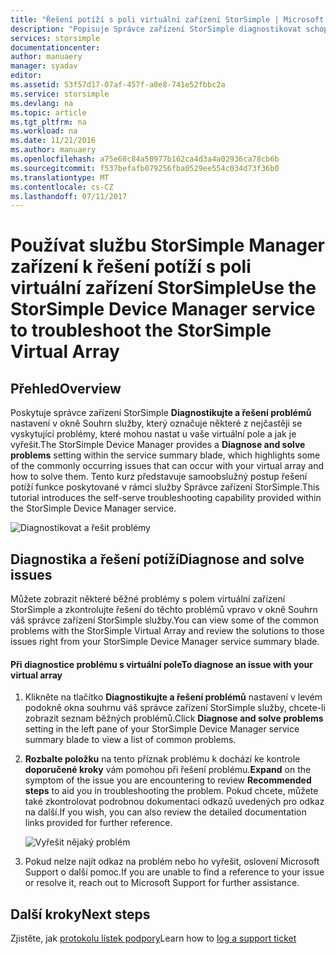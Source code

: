 ```yaml
---
title: "Řešení potíží s poli virtuální zařízení StorSimple | Microsoft Docs"
description: "Popisuje Správce zařízení StorSimple diagnostikovat schopnosti a vysvětluje, jak ji použít k řešení potíží s pole virtuální zařízení StorSimple."
services: storsimple
documentationcenter: 
author: manuaery
manager: syadav
editor: 
ms.assetid: 53f57d17-07af-457f-a0e8-741e52fbbc2a
ms.service: storsimple
ms.devlang: na
ms.topic: article
ms.tgt_pltfrm: na
ms.workload: na
ms.date: 11/21/2016
ms.author: manuaery
ms.openlocfilehash: a75e68c84a50977b162ca4d3a4a02936ca78cb6b
ms.sourcegitcommit: f537befafb079256fba0529ee554c034d73f36b0
ms.translationtype: MT
ms.contentlocale: cs-CZ
ms.lasthandoff: 07/11/2017
---
```

# <a name="use-the-storsimple-device-manager-service-to-troubleshoot-the-storsimple-virtual-array"></a><span data-ttu-id="b6fad-103">Používat službu StorSimple Manager zařízení k řešení potíží s poli virtuální zařízení StorSimple</span><span class="sxs-lookup"><span data-stu-id="b6fad-103">Use the StorSimple Device Manager service to troubleshoot the StorSimple Virtual Array</span></span>
## <a name="overview"></a><span data-ttu-id="b6fad-104">Přehled</span><span class="sxs-lookup"><span data-stu-id="b6fad-104">Overview</span></span>

<span data-ttu-id="b6fad-105">Poskytuje správce zařízení StorSimple **Diagnostikujte a řešení problémů** nastavení v okně Souhrn služby, který označuje některé z nejčastěji se vyskytující problémy, které mohou nastat u vaše virtuální pole a jak je vyřešit.</span><span class="sxs-lookup"><span data-stu-id="b6fad-105">The StorSimple Device Manager provides a **Diagnose and solve problems** setting within the service summary blade, which highlights some of the commonly occurring issues that can occur with your virtual array and how to solve them.</span></span> <span data-ttu-id="b6fad-106">Tento kurz představuje samoobslužný postup řešení potíží funkce poskytované v rámci služby Správce zařízení StorSimple.</span><span class="sxs-lookup"><span data-stu-id="b6fad-106">This tutorial introduces the self-serve troubleshooting capability provided within the StorSimple Device Manager service.</span></span>

![Diagnostikovat a řešit problémy](./media/storsimple-virtual-array-diagnose-problems/diagnose-problems-main.png)

## <a name="diagnose-and-solve-issues"></a><span data-ttu-id="b6fad-108">Diagnostika a řešení potíží</span><span class="sxs-lookup"><span data-stu-id="b6fad-108">Diagnose and solve issues</span></span>

<span data-ttu-id="b6fad-109">Můžete zobrazit některé běžné problémy s polem virtuální zařízení StorSimple a zkontrolujte řešení do těchto problémů vpravo v okně Souhrn váš správce zařízení StorSimple služby.</span><span class="sxs-lookup"><span data-stu-id="b6fad-109">You can view some of the common problems with the StorSimple Virtual Array and review the solutions to those issues right from your StorSimple Device Manager service summary blade.</span></span>

#### <a name="to-diagnose-an-issue-with-your-virtual-array"></a><span data-ttu-id="b6fad-110">Při diagnostice problému s virtuální pole</span><span class="sxs-lookup"><span data-stu-id="b6fad-110">To diagnose an issue with your virtual array</span></span>

1. <span data-ttu-id="b6fad-111">Klikněte na tlačítko **Diagnostikujte a řešení problémů** nastavení v levém podokně okna souhrnu váš správce zařízení StorSimple služby, chcete-li zobrazit seznam běžných problémů.</span><span class="sxs-lookup"><span data-stu-id="b6fad-111">Click **Diagnose and solve problems** setting in the left pane of your StorSimple Device Manager service summary blade to view a list of common problems.</span></span>

2. <span data-ttu-id="b6fad-112">**Rozbalte položku** na tento příznak problému k dochází ke kontrole **doporučené kroky** vám pomohou při řešení problému.</span><span class="sxs-lookup"><span data-stu-id="b6fad-112">**Expand** on the symptom of the issue you are encountering to review **Recommended steps** to aid you in troubleshooting the problem.</span></span> <span data-ttu-id="b6fad-113">Pokud chcete, můžete také zkontrolovat podrobnou dokumentaci odkazů uvedených pro odkaz na další.</span><span class="sxs-lookup"><span data-stu-id="b6fad-113">If you wish, you can also review the detailed documentation links provided for further reference.</span></span>
   
    ![Vyřešit nějaký problém](./media/storsimple-virtual-array-diagnose-problems/diagnose-problems-offline.png)

3. <span data-ttu-id="b6fad-115">Pokud nelze najít odkaz na problém nebo ho vyřešit, oslovení Microsoft Support o další pomoc.</span><span class="sxs-lookup"><span data-stu-id="b6fad-115">If you are unable to find a reference to your issue or resolve it, reach out to Microsoft Support for further assistance.</span></span>

## <a name="next-steps"></a><span data-ttu-id="b6fad-116">Další kroky</span><span class="sxs-lookup"><span data-stu-id="b6fad-116">Next steps</span></span>
<span data-ttu-id="b6fad-117">Zjistěte, jak [protokolu lístek podpory](storsimple-virtual-array-log-support-ticket.md)</span><span class="sxs-lookup"><span data-stu-id="b6fad-117">Learn how to [log a support ticket](storsimple-virtual-array-log-support-ticket.md)</span></span>

